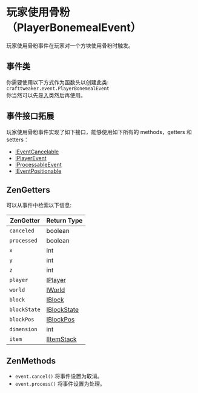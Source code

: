 # 玩家使用骨粉（PlayerBonemealEvent）

玩家使用骨粉事件在玩家对一个方块使用骨粉时触发。

## 事件类
你需要使用以下方式作为函数头以创建此类:  
`crafttweaker.event.PlayerBonemealEvent`  
你当然可以先[导入](/AdvancedFunctions/Import)类然后再使用。

## 事件接口拓展
玩家使用骨粉事件实现了如下接口，能够使用如下所有的 methods，getters 和 setters：

- [IEventCancelable](IEventCancelable)
- [IPlayerEvent](IPlayerEvent)
- [IProcessableEvent](IProcessableEvent)
- [IEventPositionable](IEventPositionable)


## ZenGetters
可以从事件中检索以下信息:

| ZenGetter   | Return Type                                |
|-------------|--------------------------------------------|
| `canceled`  | boolean                                    |
| `processed` | boolean                                    |
| `x`         | int                                        |
| `y`         | int                                        |
| `z`         | int                                        |
| `player`    | [IPlayer](/Vanilla/Players/IPlayer)        |
| `world`     | [IWorld](/Vanilla/World/IWorld)            |
| `block`     | [IBlock](/Vanilla/Blocks/IBlock)           |
| `blockState`| [IBlockState](/Vanilla/Blocks/IBlockState) |
| `blockPos`  | [IBlockPos](/Vanilla/World/IBlockPos)      |
| `dimension` | int                                        |
| `item`      | [IItemStack](/Vanilla/Items/IItemStack)    |

## ZenMethods

- `event.cancel()` 将事件设置为取消。
- `event.process()` 将事件设置为处理。
